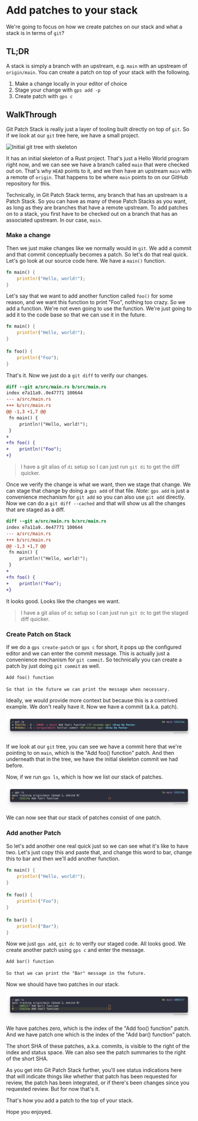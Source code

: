 # Add patches to your stack

We're going to focus on how we create patches on our stack and what a
stack is in terms of `git`?

## TL;DR

A stack is simply a branch with an upstream, e.g. `main` with an upstream of
`origin/main`. You can create a patch on top of your stack with the following.

1. Make a change locally in your editor of choice
2. Stage your change with `gps add -p`
3. Create patch with `gps c`

## WalkThrough

Git Patch Stack is really just a layer of
tooling built directly on top of `git`. So if we look at our `git` tree
here, we have a small project.

![Initial git tree with
skeleton](../images/guides/add-patch/initial-git-tree-with-skeleton.png)

It has an initial skeleton of a Rust project. That's just a Hello World program
right now, and we can see we have a branch called `main` that were checked out
on. That's why `HEAD` points to it, and we then have an upstream `main` with a
remote of `origin`. That happens to be where `main` points to on our GitHub
repository for this.

Technically, in Git Patch Stack terms, any branch that has an upstream is
a Patch Stack. So you can have as many of these Patch Stacks as you want, as long
as they are branches that have a remote upstream. To add patches on to a stack,
you first have to be checked out on a branch that has an associated upstream.
In our case, `main`.

### Make a change

Then we just make changes like we normally would in `git`. We add a commit
and that commit conceptually becomes a patch. So let's do that real quick.
Let's go look at our source code here. We have a `main()` function.

```rust
fn main() {
    println!("Hello, world!");
}
```

Let's say that we want to add another function called `foo()` for some reason,
and we want this function to print "Foo", nothing too crazy.  So we add a
function.  We're not even going to use the function. We're just going to add it
to the code base so that we can use it in the future.

```rust
fn main() {
    println!("Hello, world!");
}

fn foo() {
    println!("Foo");
}
```

That's it. Now we just do a `git diff` to verify our changes.

```diff
diff --git a/src/main.rs b/src/main.rs
index e7a11a9..0e47771 100644
--- a/src/main.rs
+++ b/src/main.rs
@@ -1,3 +1,7 @@
 fn main() {
     println!("Hello, world!");
 }
+
+fn foo() {
+    println!("Foo");
+}
```

> I have a git alias of `di` setup so I can just run `git di` to get the diff
> quicker.

Once we verify the change is what we want, then we stage that change.
We can stage that change by doing a `gps add` of that file. *Note:* `gps add`
is just a convenience mechanism for `git add` so you can also use `git add`
directly. Now we can do a `git diff --cached` and that will show us all the
changes that are staged as a diff.

```diff
diff --git a/src/main.rs b/src/main.rs
index e7a11a9..0e47771 100644
--- a/src/main.rs
+++ b/src/main.rs
@@ -1,3 +1,7 @@
 fn main() {
     println!("Hello, world!");
 }
+
+fn foo() {
+    println!("Foo");
+}
```

It looks good. Looks like the changes we want.

> I have a git alias of `dc` setup so I can just run `git dc` to get the staged
> diff quicker.

### Create Patch on Stack

If we do a `gps create-patch` or `gps c` for short, it pops up the configured
editor and we can enter the commit message. This is actually just a convenience
mechanism for `git commit`. So technically you can create a patch by just doing
`git commit` as well.

```
Add foo() function

So that in the future we can print the message when necessary.
```

Ideally, we would provide more context but because this is a contrived example.
We don't really have it. Now we have a commit (a.k.a. patch).

![Added foo() commit](../images/guides/add-patch/added-foo-commit.png)

If we look at our `git` tree, you
can see we have a commit here that we're pointing to on `main`, which is the
"Add foo() function" patch. And then underneath that in the tree, we have the
initial skeleton commit we had before.

Now, if we run `gps ls`, which is how we list our stack of patches.

![](../images/guides/add-patch/git-ps-ls-with-added-foo-commit.png)

We can now see that our stack of patches consist of one patch.

### Add another Patch

So let's add another one real quick just so we can
see what it's like to have two. Let's just copy this and paste that, and change this
word to bar, change this to bar and then we'll add another function.

```rust
fn main() {
    println!("Hello, world!");
}

fn foo() {
    println!("Foo");
}

fn bar() {
    println!("Bar");
}
```

Now we just `gps add`, `git dc` to verify our staged code. All looks good. We
create another patch using `gps c` and enter the message.

```
Add bar() function

So that we can print the "Bar" message in the future.
```

Now we should have two patches in our stack.

![](../images/guides/add-patch/two-patches-on-stack.png)

We have patches zero, which is the index of the "Add foo() function" patch. And we have
patch one which is the index of the "Add bar() function" patch.

The short SHA of these patches, a.k.a. commits, is visible to the right of the
index and status space. We can also see the patch summaries to the right of the
short SHA.

As you get into Git Patch Stack further, you'll see status indications here
that will indicate things like whether that patch has been requested for
review, the patch has been integrated, or if there's been changes since you
requested review. But for now that's it.

That's how you add a patch to the top of your stack.

Hope you enjoyed.
